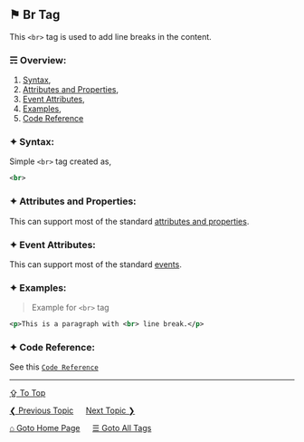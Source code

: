 ## &#9873; Br Tag
This `<br>` tag is used to add line breaks in the content.

### &#9780; Overview:
1. [Syntax](#-syntax),
2. [Attributes and Properties](#-attributes-and-properties),
3. [Event Attributes](#-event-attributes),
4. [Examples](#-examples),
5. [Code Reference](#-code-reference)

### &#10022; Syntax:

Simple `<br>` tag created as, 
```xml
<br>
```

### &#10022; Attributes and Properties:
This can support most of the standard [attributes and properties](../docs/attributes-and-properties.md).

### &#10022; Event Attributes:
This can support most of the standard [events](../docs/events.md).

### &#10022; Examples:
> Example for `<br>` tag
```xml
<p>This is a paragraph with <br> line break.</p>
```

### &#10022; Code Reference:
See this [`Code Reference`](../code/br-tag.html)

---
[&#8682; To Top](#-br-tag)

[&#10094; Previous Topic](./body-tag.md) &emsp; [Next Topic &#10095;](./button-tag.md)

[&#8962; Goto Home Page](../README.md) &emsp; [&#9776; Goto All Tags](../all-tags.md)
